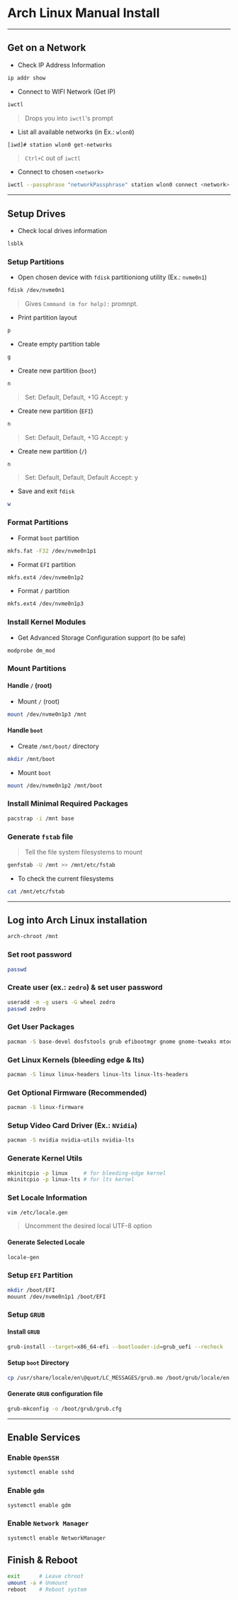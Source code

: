 # Arch Linux Manual Install

____

## Get on a Network

* Check IP Address Information

```sh
ip addr show
```

* Connect to WIFI Network (Get IP)

```sh
iwctl
```

> Drops you into `iwctl`'s prompt

* List all available networks (in Ex.: `wlon0`)

```sh
[iwd]# station wlon0 get-networks
```

> `Ctrl+C` out of `iwctl`

* Connect to chosen `<network>`

```sh
iwctl --passphrase "networkPassphrase" station wlon0 connect <network>
```

____

## Setup Drives

* Check local drives information

```sh
lsblk
```

### Setup Partitions

* Open chosen device with `fdisk` partitioniong utility (Ex.: `nvme0n1`)

```sh
fdisk /dev/nvme0n1
```

> Gives `Command (m for help):` promnpt.

* Print partition layout

```sh
p
```

* Create empty partition table

```sh
g
```

* Create new partition (`boot`)

```sh
n
```

> Set: Default, Default, +1G
> Accept: y

* Create new partition (`EFI`)

```sh
n
```

> Set: Default, Default, +1G
> Accept: y

* Create new partition (`/`)

```sh
n
```

> Set: Default, Default, Default
> Accept: y

* Save and exit `fdisk`

```sh
w
```

### Format Partitions

* Format `boot` partition

```sh
mkfs.fat -F32 /dev/nvme0n1p1
```

* Format `EFI` partition

```sh
mkfs.ext4 /dev/nvme0n1p2
```

* Format `/` partition

```sh
mkfs.ext4 /dev/nvme0n1p3
```

### Install Kernel Modules

* Get Advanced Storage Configuration support (to be safe)

```sh
modprobe dm_mod
```

### Mount Partitions

#### Handle `/` (root)

* Mount `/` (root)

```sh
mount /dev/nvme0n1p3 /mnt
```

#### Handle `boot`

* Create `/mnt/boot/` directory

```sh
mkdir /mnt/boot
```

* Mount `boot`

```sh
mount /dev/nvme0n1p2 /mnt/boot
```

### Install Minimal Required Packages

```sh
pacstrap -i /mnt base
```

### Generate `fstab` file

> Tell the file system filesystems to mount

```sh
genfstab -U /mnt >> /mnt/etc/fstab
```

* To check the current filesystems

```sh
cat /mnt/etc/fstab
```

____

## Log into Arch Linux installation

```sh
arch-chroot /mnt
```

### Set root password

```sh
passwd
```

### Create user (ex.: `zedro`) & set user password

```sh
useradd -m -g users -G wheel zedro
passwd zedro
```

### Get User Packages

```sh
pacman -S base-devel dosfstools grub efibootmgr gnome gnome-tweaks mtools vim git firefox networkmanager openssh sudo
```

### Get Linux Kernels (bleeding edge & lts)

```sh
pacman -S linux linux-headers linux-lts linux-lts-headers
```

### Get Optional Firmware (Recommended)

```sh
pacman -S linux-firmware
```

### Setup Video Card Driver (Ex.: `NVidia`)

```sh
pacman -S nvidia nvidia-utils nvidia-lts
```

### Generate Kernel Utils

```sh
mkinitcpio -p linux     # for bleeding-edge kernel
mkinitcpio -p linux-lts # for lts kernel
```

### Set Locale Information

```sh
vim /etc/locale.gen
```

> Uncomment the desired local UTF-8 option

#### Generate Selected Locale

```sh
locale-gen
```

### Setup `EFI` Partition

```sh
mkdir /boot/EFI
mouunt /dev/nvme0n1p1 /boot/EFI
```

### Setup `GRUB`

#### Install `GRUB`

```sh
grub-install --target=x86_64-efi --bootloader-id=grub_uefi --recheck
```

#### Setup `boot` Directory

```sh
cp /usr/share/locale/en\@quot/LC_MESSAGES/grub.mo /boot/grub/locale/en.mo
```

#### Generate `GRUB` configuration file

```sh
grub-mkconfig -o /boot/grub/grub.cfg
```

____

## Enable Services

### Enable `OpenSSH`

```sh
systemctl enable sshd
```

### Enable `gdm`

```sh
systemctl enable gdm
```

### Enable `Network Manager`

```sh
systemctl enable NetworkManager
```

## Finish & Reboot

```sh
exit      # Leave chroot
umount -a # Unmount
reboot    # Reboot system
```
